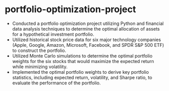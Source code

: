 # portfolio-optimization-project

* Conducted a portfolio optimization project utilizing Python and financial data analysis techniques to determine the optimal allocation of assets for a hypothetical investment portfolio.
* Utilized historical stock price data for six major technology companies (Apple, Google, Amazon, Microsoft, Facebook, and SPDR S&P 500 ETF) to construct the portfolio.
* Utilized Monte Carlo simulations to determine the optimal portfolio weights for the six stocks that would maximize the expected return while minimizing volatility.
* Implemented the optimal portfolio weights to derive key portfolio statistics, including expected return, volatility, and Sharpe ratio, to evaluate the performance of the portfolio.
